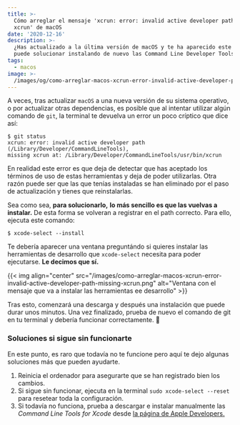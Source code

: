 ```yaml
---
title: >-
  Cómo arreglar el mensaje 'xcrun: error: invalid active developer path, missing
  xcrun' de macOS
date: '2020-12-16'
description: >-
  ¿Has actualizado a la última versión de macOS y te ha aparecido este error? Se
  puede solucionar instalando de nuevo las Command Line Developer Tools.
tags:
  - macos
image: >-
  /images/og/como-arreglar-macos-xcrun-error-invalid-active-developer-path-missing-xcrun.png
---
```


A veces, tras actualizar `macOS` a una nueva versión de su sistema operativo, o por actualizar otras dependencias, es posible que al intentar utilizar algún comando de `git`, la terminal te devuelva un error un poco críptico que dice así:

```
$ git status
xcrun: error: invalid active developer path (/Library/Developer/CommandLineTools),
missing xcrun at: /Library/Developer/CommandLineTools/usr/bin/xcrun
```

En realidad este error es que deja de detectar que has aceptado los términos de uso de estas herramientas y deja de poder utilizarlas. Otra razón puede ser que las que tenías instaladas se han eliminado por el paso de actualización y tienes que reinstalarlas.

Sea como sea, **para solucionarlo,** **lo más sencillo es que las vuelvas a instalar.** De esta forma se volveran a registrar en el path correcto. Para ello, ejecuta este comando:

```
$ xcode-select --install
```

Te debería aparecer una ventana preguntándo si quieres instalar las herramientas de desarrollo que `xcode-select` necesita para poder ejecutarse. **Le decimos que sí.**

{{< img align="center" src="/images/como-arreglar-macos-xcrun-error-invalid-active-developer-path-missing-xcrun.png" alt="Ventana con el mensaje que va a instalar las herramientas ee desarrollo" >}}

Tras esto, comenzará una descarga y después una instalación que puede durar unos minutos. Una vez finalizado, prueba de nuevo el comando de git en tu terminal y debería funcionar correctamente. 🎉

### Soluciones si sigue sin funcionarte

En este punto, es raro que todavía no te funcione pero aquí te dejo algunas soluciones más que pueden ayudarte.

1. Reinicia el ordenador para asegurarte que se han registrado bien los cambios.
2. Si sigue sin funcionar, ejecuta en la terminal `sudo xcode-select --reset` para resetear toda la configuración.
3. Si todavía no funciona, prueba a descargar e instalar manualmente las *Command Line Tools for Xcode* desde [la página de Apple Developers.](https://developer.apple.com/download/more/)
